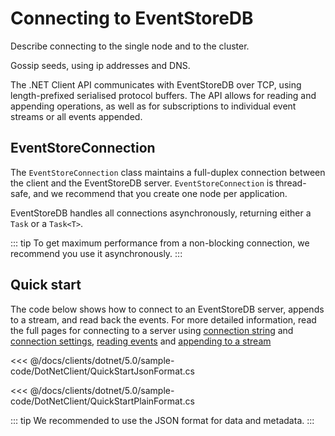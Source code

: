 # Connecting to EventStoreDB

Describe connecting to the single node and to the cluster.

Gossip seeds, using ip addresses and DNS.

The .NET Client API communicates with EventStoreDB over TCP, using length-prefixed serialised protocol buffers. The API allows for reading and appending operations, as well as for subscriptions to individual event streams or all events appended.

## EventStoreConnection

The `EventStoreConnection` class maintains a full-duplex connection between the client and the EventStoreDB server. `EventStoreConnection` is thread-safe, and we recommend that you create one node per application.

EventStoreDB handles all connections asynchronously, returning either a `Task` or a `Task<T>`.

::: tip
To get maximum performance from a non-blocking connection, we recommend you use it asynchronously.
:::

## Quick start

The code below shows how to connect to an EventStoreDB server, appends to a stream, and read back the events. For more detailed information, read the full pages for connecting to a server using [connection string](connection-string.md) and [connection settings](settings.md), [reading events](../reading/README.md) and [appending to a stream](../appending/README.md)

<xode-group>
<xode-block title="JSON format event">

<<< @/docs/clients/dotnet/5.0/sample-code/DotNetClient/QuickStartJsonFormat.cs
</xode-block>
<xode-block title="Plain-text format event">

<<< @/docs/clients/dotnet/5.0/sample-code/DotNetClient/QuickStartPlainFormat.cs
</xode-block>
</xode-group>

::: tip
We recommended to use the JSON format for data and metadata.
:::

